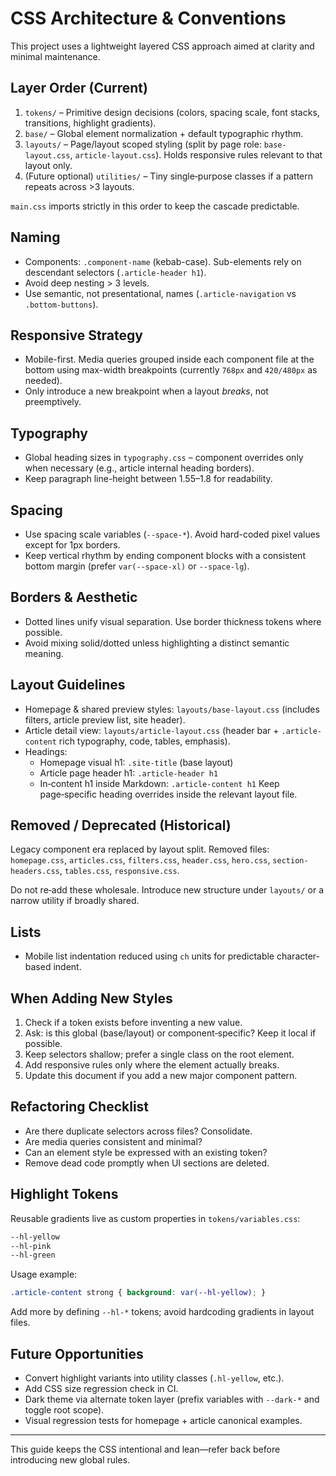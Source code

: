 # CSS Architecture & Conventions

This project uses a lightweight layered CSS approach aimed at clarity and minimal maintenance.

## Layer Order (Current)

1. `tokens/` – Primitive design decisions (colors, spacing scale, font stacks, transitions, highlight gradients).
2. `base/` – Global element normalization + default typographic rhythm.
3. `layouts/` – Page/layout scoped styling (split by page role: `base-layout.css`, `article-layout.css`). Holds responsive rules relevant to that layout only.
4. (Future optional) `utilities/` – Tiny single‑purpose classes if a pattern repeats across >3 layouts.

`main.css` imports strictly in this order to keep the cascade predictable.

## Naming

- Components: `.component-name` (kebab-case). Sub-elements rely on descendant selectors (`.article-header h1`).
- Avoid deep nesting > 3 levels.
- Use semantic, not presentational, names (`.article-navigation` vs `.bottom-buttons`).

## Responsive Strategy

- Mobile-first. Media queries grouped inside each component file at the bottom using max-width breakpoints (currently `768px` and `420/480px` as needed).
- Only introduce a new breakpoint when a layout *breaks*, not preemptively.

## Typography

- Global heading sizes in `typography.css` – component overrides only when necessary (e.g., article internal heading borders).
- Keep paragraph line-height between 1.55–1.8 for readability.

## Spacing

- Use spacing scale variables (`--space-*`). Avoid hard-coded pixel values except for 1px borders.
- Keep vertical rhythm by ending component blocks with a consistent bottom margin (prefer `var(--space-xl)` or `--space-lg`).

## Borders & Aesthetic

- Dotted lines unify visual separation. Use border thickness tokens where possible.
- Avoid mixing solid/dotted unless highlighting a distinct semantic meaning.

## Layout Guidelines

- Homepage & shared preview styles: `layouts/base-layout.css` (includes filters, article preview list, site header).
- Article detail view: `layouts/article-layout.css` (header bar + `.article-content` rich typography, code, tables, emphasis).
- Headings:
  - Homepage visual h1: `.site-title` (base layout)
  - Article page header h1: `.article-header h1`
  - In‑content h1 inside Markdown: `.article-content h1`
  Keep page‑specific heading overrides inside the relevant layout file.

## Removed / Deprecated (Historical)

Legacy component era replaced by layout split. Removed files:
`homepage.css`, `articles.css`, `filters.css`, `header.css`, `hero.css`, `section-headers.css`, `tables.css`, `responsive.css`.

Do not re‑add these wholesale. Introduce new structure under `layouts/` or a narrow utility if broadly shared.

## Lists

- Mobile list indentation reduced using `ch` units for predictable character-based indent.

## When Adding New Styles

1. Check if a token exists before inventing a new value.
2. Ask: is this global (base/layout) or component‑specific? Keep it local if possible.
3. Keep selectors shallow; prefer a single class on the root element.
4. Add responsive rules only where the element actually breaks.
5. Update this document if you add a new major component pattern.

## Refactoring Checklist

- Are there duplicate selectors across files? Consolidate.
- Are media queries consistent and minimal?
- Can an element style be expressed with an existing token?
- Remove dead code promptly when UI sections are deleted.

## Highlight Tokens

Reusable gradients live as custom properties in `tokens/variables.css`:

```css
--hl-yellow
--hl-pink
--hl-green
```

Usage example:
```css
.article-content strong { background: var(--hl-yellow); }
```

Add more by defining `--hl-*` tokens; avoid hardcoding gradients in layout files.

## Future Opportunities

- Convert highlight variants into utility classes (`.hl-yellow`, etc.).
- Add CSS size regression check in CI.
- Dark theme via alternate token layer (prefix variables with `--dark-*` and toggle root scope).
- Visual regression tests for homepage + article canonical examples.

---
This guide keeps the CSS intentional and lean—refer back before introducing new global rules.
